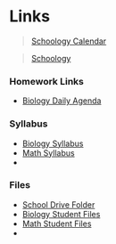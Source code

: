 # Links

> [Schoology Calendar](https://sas.schoology.com/calendar/118483754/2022-08)

> [Schoology](https://sas.schoology.com)

### Homework Links
- [Biology Daily Agenda](https://docs.google.com/document/d/1FyiUq7-XjVuY2EXG9ZSPqxewS9OD1bWmhX30NtTu8RQ/edit?usp=sharing)

### Syllabus
- [Biology Syllabus](https://docs.google.com/document/d/1DHAN0wVcrskpb_NG8hsROhwvGWUS_H1HrczOnPuY_iE/edit?usp=sharing)
- [Math Syllabus](https://sas.schoology.com/course/6032408599/materials/gp/6063870241)
- 

### Files
- [School Drive Folder](https://drive.google.com/drive/folders/1MJVZvXe-5xfsrd-aOIOBbsPouIsNpTvr?usp=sharing)
- [Biology Student Files](https://docs.google.com/document/d/1DHAN0wVcrskpb_NG8hsROhwvGWUS_H1HrczOnPuY_iE/edit?usp=sharing)
- [Math Student Files](https://drive.google.com/drive/folders/1MJVZvXe-5xfsrd-aOIOBbsPouIsNpTvr?usp=sharing)
- 